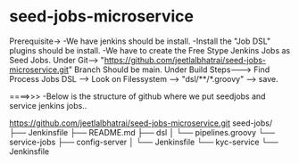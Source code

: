 # seed-jobs-microservice
Prerequisite->
-We have jenkins should be install.
-Install the "Job DSL" plugins should be install.
-We have to create the Free Stype Jenkins Jobs as Seed Jobs.
 Under Git--> "https://github.com/jeetlalbhatrai/seed-jobs-microservice.git"
 Branch Should be main.
 Under Build Steps---> Find Process Jobs DSL --> Look on Filessystem --> "dsl/**/*.groovy" --> save.

====>>>
-Below is the structure of github where we put seedjobs and service jenkins jobs..

https://github.com/jeetlalbhatrai/seed-jobs-microservice.git
seed-jobs/
├── Jenkinsfile
├── README.md
├── dsl
│   └── pipelines.groovy
└── service-jobs
    ├── config-server
    │   └── Jenkinsfile
    └── kyc-service
        └── Jenkinsfile



